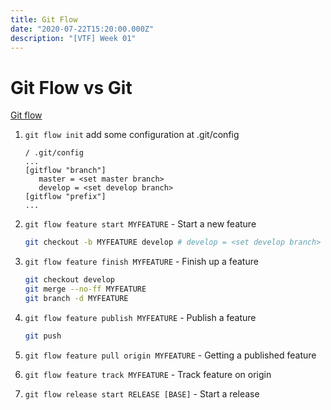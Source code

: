 ```yaml
---
title: Git Flow
date: "2020-07-22T15:20:00.000Z"
description: "[VTF] Week 01"
---
```


# Git Flow vs Git

[Git flow](https://danielkummer.github.io/git-flow-cheatsheet/index.html) 

1. `git flow init`
   add some configuration at .git/config

   ``` file
   / .git/config
   ...
   [gitflow "branch"]
      master = <set master branch>
      develop = <set develop branch>
   [gitflow "prefix"]
   ...
   ```

2. `git flow feature start MYFEATURE` - Start a new feature

   ``` bash
   git checkout -b MYFEATURE develop # develop = <set develop branch>
   ```

3. `git flow feature finish MYFEATURE` - Finish up a feature

   ``` bash
   git checkout develop
   git merge --no-ff MYFEATURE
   git branch -d MYFEATURE
   ```

4. `git flow feature publish MYFEATURE` - Publish a feature

   ``` bash
   git push
   ```

5. `git flow feature pull origin MYFEATURE` - Getting a published feature
6. `git flow feature track MYFEATURE` - Track feature on origin
7. `git flow release start RELEASE [BASE]` - Start a release